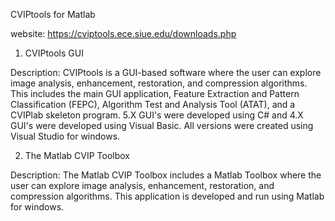 CVIPtools for Matlab

website: 
https://cviptools.ece.siue.edu/downloads.php


1. CVIPtools GUI

Description: CVIPtools is a GUI-based software where the user can explore image analysis, enhancement, restoration, and compression algorithms. This includes the main GUI application, Feature Extraction and Pattern Classification (FEPC), Algorithm Test and Analysis Tool (ATAT), and a CVIPlab skeleton program. 5.X GUI's were developed using C# and 4.X GUI's were developed using Visual Basic. All versions were created using Visual Studio for windows.

2. The Matlab CVIP Toolbox

Description: The Matlab CVIP Toolbox includes a Matlab Toolbox where the user can explore image analysis, enhancement, restoration, and compression algorithms. This application is developed and run using Matlab for windows.




